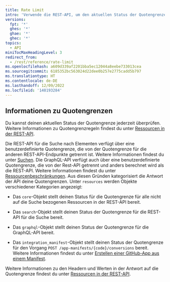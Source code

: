 ```yaml
---
title: Rate Limit
intro: 'Verwende die REST-API, um den aktuellen Status der Quotengrenze zu überprüfen.'
versions:
  fpt: '*'
  ghes: '*'
  ghae: '*'
  ghec: '*'
topics:
  - API
miniTocMaxHeadingLevel: 3
redirect_from:
  - /rest/reference/rate-limit
ms.openlocfilehash: a609d339af2201bba5ec12044a8eebe733013cea
ms.sourcegitcommit: 6185352bc563024d22dee0b257e2775cadd5b797
ms.translationtype: HT
ms.contentlocale: de-DE
ms.lasthandoff: 12/09/2022
ms.locfileid: '148193284'
---
```

## Informationen zu Quotengrenzen

Du kannst deinen aktuellen Status der Quotengrenze jederzeit überprüfen. Weitere Informationen zu Quotengrenzregeln findest du unter [Ressourcen in der REST-API](/rest/overview/resources-in-the-rest-api#rate-limiting). 

Die REST-API für die Suche nach Elementen verfügt über eine benutzerdefinierte Quotengrenze, die von der Quotengrenze für die anderen REST-API-Endpunkte getrennt ist. Weitere Informationen findest du unter [Suchen](/rest/search). Die GraphQL-API verfügt auch über eine benutzerdefinierte Quotengrenze, die von der Rest-API getrennt und anders berechnet wird als die REST-API. Weitere Informationen findest du unter [Ressourcenbeschränkungen](/graphql/overview/resource-limitations#rate-limit). Aus diesen Gründen kategorisiert die Antwort der API deine Quotengrenzen. Unter `resources` werden Objekte verschiedener Kategorien angezeigt:

* Das `core`-Objekt stellt deinen Status für die Quotengrenze für alle nicht auf die Suche bezogenen Ressourcen in der REST-API bereit.

* Das `search`-Objekt stellt deinen Status der Quotengrenze für die REST-API für die Suche bereit.

* Das `graphql`-Objekt stellt deinen Status der Quotengrenze für die GraphQL-API bereit.

* Das `integration_manifest`-Objekt stellt deinen Status der Quotengrenze für den Vorgang `POST /app-manifests/{code}/conversions` bereit. Weitere Informationen findest du unter [Erstellen einer GitHub-App aus einem Manifest](/apps/building-github-apps/creating-github-apps-from-a-manifest/#3-you-exchange-the-temporary-code-to-retrieve-the-app-configuration).

Weitere Informationen zu den Headern und Werten in der Antwort auf die Quotengrenze findest du unter [Ressourcen in der REST-API](/rest/overview/resources-in-the-rest-api#rate-limit-http-headers).
